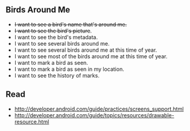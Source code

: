 Birds Around Me
---------------
* ~~I want to see a bird's name that's around me.~~
* ~~I want to see the bird's picture~~.
* I want to see the bird's metadata.
* I want to see several birds around me.
* I want to see several birds around me at this time of year.
* I want to see most of the birds around me at this time of year.
* I want to mark a bird as seen.
* I want to mark a bird as seen in my location.
* I want to see the history of marks.


Read
-------
* http://developer.android.com/guide/practices/screens_support.html
* http://developer.android.com/guide/topics/resources/drawable-resource.html
